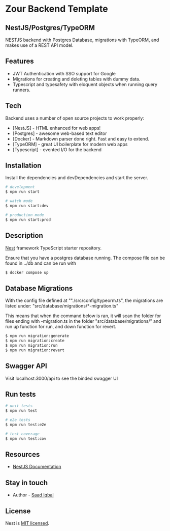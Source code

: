 # Zour Backend Template
## NestJS/Postgres/TypeORM


NESTJS backend with Postgres Database, migrations with TypeORM, and makes use of a REST API model.


## Features

- JWT Authentication with SSO support for Google
- Migrations for creating and deleting tables with dummy data.
- Typescript and typesafety with eloquent objects when running query runners.

## Tech

Backend uses a number of open source projects to work properly:

- [NestJS] - HTML enhanced for web apps!
- [Postgres] - awesome web-based text editor
- [Docker] - Markdown parser done right. Fast and easy to extend.
- [TypeORM] - great UI boilerplate for modern web apps
- [Typescript] - evented I/O for the backend


## Installation


Install the dependencies and devDependencies and start the server.

```bash
# development
$ npm run start

# watch mode
$ npm run start:dev

# production mode
$ npm run start:prod
```

## Description

[Nest](https://github.com/nestjs/nest) framework TypeScript starter repository.


Ensure that you have a postgres database running. The compose file can be found in ../db and can be run with 
```bash
$ docker compose up
```

## Database Migrations
With the config file defined at ""./src/config/typeorm.ts", the migrations are listed under: "src/database/migrations/*-migration.ts"

This means that when the command below is ran, it will scan the folder for files ending with -migration.ts in the folder "src/database/migrations/" and run up function for run, and down function for revert.

```bash
$ npm run migration:generate 
$ npm run migration:create
$ npm run migration:run
$ npm run migration:revert

```

## Swagger API

Visit localhost:3000/api to see the binded swagger UI

## Run tests

```bash
# unit tests
$ npm run test

# e2e tests
$ npm run test:e2e

# test coverage
$ npm run test:cov
```

## Resources
- [NestJS Documentation](https://docs.nestjs.com) 

## Stay in touch
- Author - [Saad Iqbal](https://github.com/s1iqbal)

## License

Nest is [MIT licensed](https://github.com/nestjs/nest/blob/master/LICENSE).

